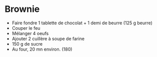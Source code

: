 # Brownie

- Faire fondre 1 tablette de chocolat + 1 demi de beurre (125 g beurre)
- Couper le feu
- Mélanger 4 oeufs
- Ajouter 2 cuillère à soupe de farine
- 150 g de sucre
- Au four, 20 mn environ. (180)
